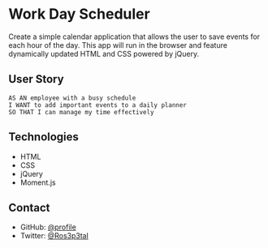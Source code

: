 # Work Day Scheduler
Create a simple calendar application that allows the user to save events for each hour of the day. This app will run in the browser and feature dynamically updated HTML and CSS powered by jQuery.


## User Story

```
AS AN employee with a busy schedule
I WANT to add important events to a daily planner
SO THAT I can manage my time effectively
```


## Technologies
* HTML
* CSS
* jQuery
* Moment.js


## Contact
* GitHub: [@profile](https://github.com/Kathleen-Y)
* Twitter: [@Ros3p3tal](https://twitter.com/Ros3p3tal)